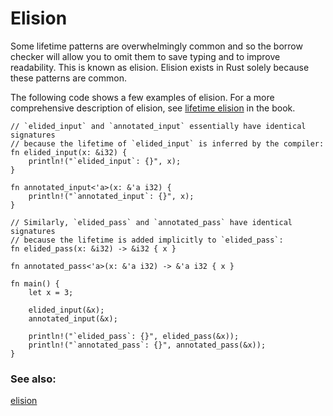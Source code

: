 # Elision

Some lifetime patterns are overwhelmingly common and so the borrow checker
will allow you to omit them to save typing and to improve readability.
This is known as elision. Elision exists in Rust solely because these patterns
are common.

The following code shows a few examples of elision. For a more comprehensive
description of elision, see [lifetime elision][elision] in the book.

```rust,editable
// `elided_input` and `annotated_input` essentially have identical signatures
// because the lifetime of `elided_input` is inferred by the compiler:
fn elided_input(x: &i32) {
    println!("`elided_input`: {}", x);
}

fn annotated_input<'a>(x: &'a i32) {
    println!("`annotated_input`: {}", x);
}

// Similarly, `elided_pass` and `annotated_pass` have identical signatures
// because the lifetime is added implicitly to `elided_pass`:
fn elided_pass(x: &i32) -> &i32 { x }

fn annotated_pass<'a>(x: &'a i32) -> &'a i32 { x }

fn main() {
    let x = 3;

    elided_input(&x);
    annotated_input(&x);

    println!("`elided_pass`: {}", elided_pass(&x));
    println!("`annotated_pass`: {}", annotated_pass(&x));
}
```

### See also:

[elision][elision]

[elision]: https://doc.rust-lang.org/book/ch10-03-lifetime-syntax.html#lifetime-elision

